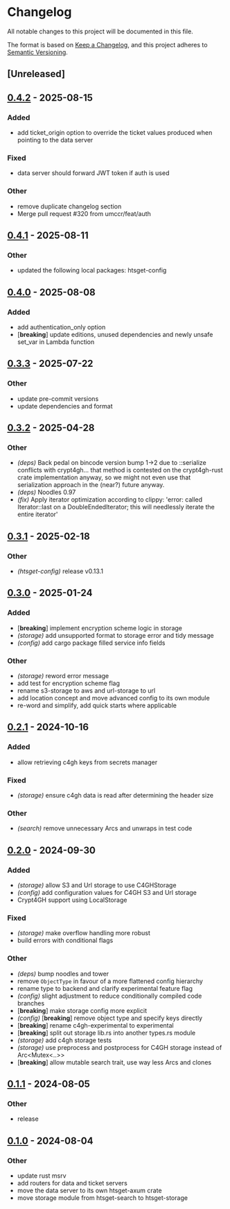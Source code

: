 # Changelog

All notable changes to this project will be documented in this file.

The format is based on [Keep a Changelog](https://keepachangelog.com/en/1.0.0/),
and this project adheres to [Semantic Versioning](https://semver.org/spec/v2.0.0.html).

## [Unreleased]

## [0.4.2](https://github.com/umccr/htsget-rs/compare/htsget-storage-v0.4.1...htsget-storage-v0.4.2) - 2025-08-15

### Added

- add ticket_origin option to override the ticket values produced when pointing to the data server

### Fixed

- data server should forward JWT token if auth is used

### Other

- remove duplicate changelog section
- Merge pull request #320 from umccr/feat/auth

## [0.4.1](https://github.com/umccr/htsget-rs/compare/htsget-storage-v0.4.0...htsget-storage-v0.4.1) - 2025-08-11

### Other

- updated the following local packages: htsget-config

## [0.4.0](https://github.com/umccr/htsget-rs/compare/htsget-storage-v0.3.3...htsget-storage-v0.4.0) - 2025-08-08

### Added

- add authentication_only option
- [**breaking**] update editions, unused dependencies and newly unsafe set_var in Lambda function

## [0.3.3](https://github.com/umccr/htsget-rs/compare/htsget-storage-v0.3.2...htsget-storage-v0.3.3) - 2025-07-22

### Other

- update pre-commit versions
- update dependencies and format

## [0.3.2](https://github.com/umccr/htsget-rs/compare/htsget-storage-v0.3.1...htsget-storage-v0.3.2) - 2025-04-28

### Other

- *(deps)* Back pedal on bincode version bump 1->2 due to ::serialize conflicts with crypt4gh... that method is contested on the crypt4gh-rust crate implementation anyway, so we might not even use that serialization approach in the (near?) future anyway.
- *(deps)* Noodles 0.97
- *(fix)* Apply iterator optimization according to clippy: 'error: called Iterator::last on a DoubleEndedIterator; this will needlessly iterate the entire iterator'

## [0.3.1](https://github.com/umccr/htsget-rs/compare/htsget-storage-v0.3.0...htsget-storage-v0.3.1) - 2025-02-18

### Other

- *(htsget-config)* release v0.13.1

## [0.3.0](https://github.com/umccr/htsget-rs/compare/htsget-storage-v0.2.1...htsget-storage-v0.3.0) - 2025-01-24

### Added

- [**breaking**] implement encryption scheme logic in storage
- *(storage)* add unsupported format to storage error and tidy message
- *(config)* add cargo package filled service info fields

### Other

- *(storage)* reword error message
- add test for encryption scheme flag
- rename s3-storage to aws and url-storage to url
- add location concept and move advanced config to its own module
- re-word and simplify, add quick starts where applicable

## [0.2.1](https://github.com/umccr/htsget-rs/compare/htsget-storage-v0.2.0...htsget-storage-v0.2.1) - 2024-10-16

### Added

- allow retrieving c4gh keys from secrets manager

### Fixed

- *(storage)* ensure c4gh data is read after determining the header size

### Other

- *(search)* remove unnecessary Arcs and unwraps in test code

## [0.2.0](https://github.com/umccr/htsget-rs/compare/htsget-storage-v0.1.1...htsget-storage-v0.2.0) - 2024-09-30

### Added

- *(storage)* allow S3 and Url storage to use C4GHStorage
- *(config)* add configuration values for C4GH S3 and Url storage
- Crypt4GH support using LocalStorage

### Fixed

- *(storage)* make overflow handling more robust
- build errors with conditional flags

### Other

- *(deps)* bump noodles and tower
- remove `ObjectType` in favour of a more flattened config hierarchy
- rename type to backend and clarify experimental feature flag
- *(config)* slight adjustment to reduce conditionally compiled code branches
- [**breaking**] make storage config more explicit
- *(config)* [**breaking**] remove object type and specify keys directly
- [**breaking**] rename c4gh-experimental to experimental
- [**breaking**] split out storage lib.rs into another types.rs module
- *(storage)* add c4gh storage tests
- *(storage)* use preprocess and postprocess for C4GH storage instead of Arc<Mutex<..>>
- [**breaking**] allow mutable search trait, use way less Arcs and clones

## [0.1.1](https://github.com/umccr/htsget-rs/compare/htsget-storage-v0.1.0...htsget-storage-v0.1.1) - 2024-08-05

### Other
- release

## [0.1.0](https://github.com/umccr/htsget-rs/releases/tag/htsget-storage-v0.1.0) - 2024-08-04

### Other
- update rust msrv
- add routers for data and ticket servers
- move the data server to its own htsget-axum crate
- move storage module from htsget-search to htsget-storage
